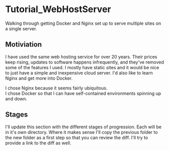 # Tutorial_WebHostServer
Walking through getting Docker and Nginx set up to serve multiple sites on a single server.

## Motiviation
I have used the same web hosting service for over 20 years. Their prices keep rising, updates to software happens infrequently, and they've removed some of the features I used. I mostly have static sites and it would be nice to just have a simple and inexpensive cloud server. I'd also like to learn Nginx and get more into Docker.

I chose Nginx because it seems fairly ubiquitous.  
I chose Docker so that I can have self-contained environments spinning up and down.

## Stages
I'll update this section with the different stages of progression. Each will be in it's own directory. Where it makes sense I'll copy the previous folder to the new folder as a first step so that you can review the diff. I'll try to provide a link to the diff as well.
